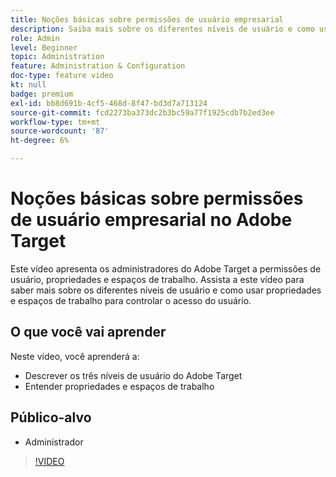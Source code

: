 ```yaml
---
title: Noções básicas sobre permissões de usuário empresarial
description: Saiba mais sobre os diferentes níveis de usuário e como usar propriedades e espaços de trabalho para controlar o acesso do usuário.
role: Admin
level: Beginner
topic: Administration
feature: Administration & Configuration
doc-type: feature video
kt: null
badge: premium
exl-id: bb8d691b-4cf5-468d-8f47-bd3d7a713124
source-git-commit: fcd2273ba373dc2b3bc59a77f1925cdb7b2ed3ee
workflow-type: tm+mt
source-wordcount: '87'
ht-degree: 6%

---
```


# Noções básicas sobre permissões de usuário empresarial no Adobe Target

Este vídeo apresenta os administradores do Adobe Target a permissões de usuário, propriedades e espaços de trabalho. Assista a este vídeo para saber mais sobre os diferentes níveis de usuário e como usar propriedades e espaços de trabalho para controlar o acesso do usuário.

## O que você vai aprender

Neste vídeo, você aprenderá a:

* Descrever os três níveis de usuário do Adobe Target
* Entender propriedades e espaços de trabalho

## Público-alvo

* Administrador

>[!VIDEO](https://video.tv.adobe.com/v/19042/?quality=12)
